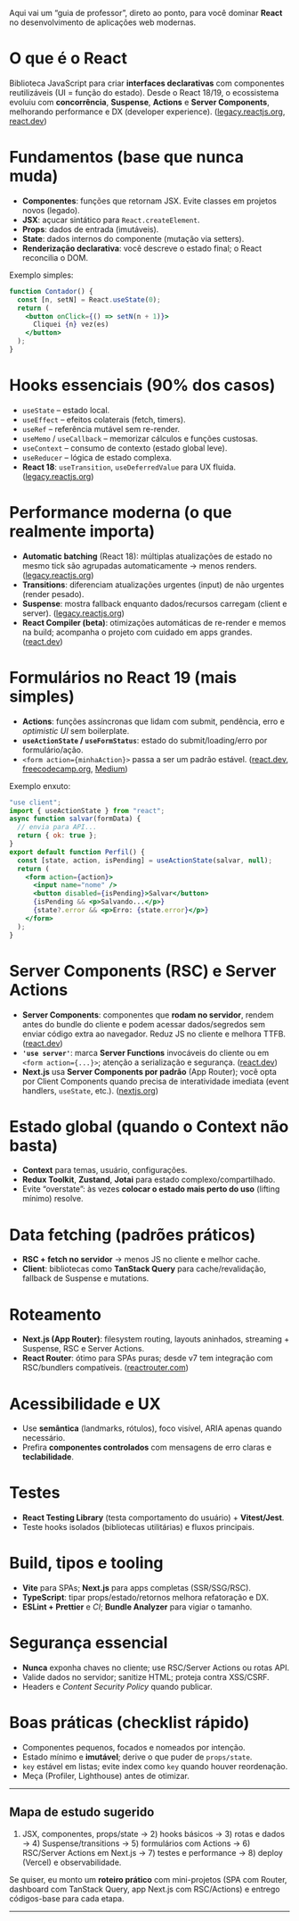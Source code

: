 Aqui vai um “guia de professor”, direto ao ponto, para você dominar **React** no desenvolvimento de aplicações web modernas.

# O que é o React

Biblioteca JavaScript para criar **interfaces declarativas** com componentes reutilizáveis (UI = função do estado). Desde o React 18/19, o ecossistema evoluiu com **concorrência**, **Suspense**, **Actions** e **Server Components**, melhorando performance e DX (developer experience). ([legacy.reactjs.org][1], [react.dev][2])

# Fundamentos (base que nunca muda)

* **Componentes**: funções que retornam JSX. Evite classes em projetos novos (legado).
* **JSX**: açucar sintático para `React.createElement`.
* **Props**: dados de entrada (imutáveis).
* **State**: dados internos do componente (mutação via setters).
* **Renderização declarativa**: você descreve o estado final; o React reconcilia o DOM.

Exemplo simples:

```jsx
function Contador() {
  const [n, setN] = React.useState(0);
  return (
    <button onClick={() => setN(n + 1)}>
      Cliquei {n} vez(es)
    </button>
  );
}
```

# Hooks essenciais (90% dos casos)

* `useState` – estado local.
* `useEffect` – efeitos colaterais (fetch, timers).
* `useRef` – referência mutável sem re-render.
* `useMemo` / `useCallback` – memorizar cálculos e funções custosas.
* `useContext` – consumo de contexto (estado global leve).
* `useReducer` – lógica de estado complexa.
* **React 18**: `useTransition`, `useDeferredValue` para UX fluida. ([legacy.reactjs.org][1])

# Performance moderna (o que realmente importa)

* **Automatic batching** (React 18): múltiplas atualizações de estado no mesmo tick são agrupadas automaticamente → menos renders. ([legacy.reactjs.org][1])
* **Transitions**: diferenciam atualizações urgentes (input) de não urgentes (render pesado).
* **Suspense**: mostra fallback enquanto dados/recursos carregam (client e server). ([legacy.reactjs.org][1])
* **React Compiler (beta)**: otimizações automáticas de re-render e memos na build; acompanha o projeto com cuidado em apps grandes. ([react.dev][3])

# Formulários no React 19 (mais simples)

* **Actions**: funções assíncronas que lidam com submit, pendência, erro e *optimistic UI* sem boilerplate.
* **`useActionState` / `useFormStatus`**: estado do submit/loading/erro por formulário/ação.
* `<form action={minhaAction}>` passa a ser um padrão estável. ([react.dev][2], [freecodecamp.org][4], [Medium][5])

Exemplo enxuto:

```jsx
"use client";
import { useActionState } from "react";
async function salvar(formData) {
  // envia para API...
  return { ok: true };
}
export default function Perfil() {
  const [state, action, isPending] = useActionState(salvar, null);
  return (
    <form action={action}>
      <input name="nome" />
      <button disabled={isPending}>Salvar</button>
      {isPending && <p>Salvando...</p>}
      {state?.error && <p>Erro: {state.error}</p>}
    </form>
  );
}
```

# Server Components (RSC) e Server Actions

* **Server Components**: componentes que **rodam no servidor**, rendem antes do bundle do cliente e podem acessar dados/segredos sem enviar código extra ao navegador. Reduz JS no cliente e melhora TTFB. ([react.dev][6])
* **`'use server'`**: marca **Server Functions** invocáveis do cliente ou em `<form action={...}>`; atenção a serialização e segurança. ([react.dev][7])
* **Next.js** usa **Server Components por padrão** (App Router); você opta por Client Components quando precisa de interatividade imediata (event handlers, `useState`, etc.). ([nextjs.org][8])

# Estado global (quando o Context não basta)

* **Context** para temas, usuário, configurações.
* **Redux Toolkit**, **Zustand**, **Jotai** para estado complexo/compartilhado.
* Evite “overstate”: às vezes **colocar o estado mais perto do uso** (lifting mínimo) resolve.

# Data fetching (padrões práticos)

* **RSC + fetch no servidor** → menos JS no cliente e melhor cache.
* **Client**: bibliotecas como **TanStack Query** para cache/revalidação, fallback de Suspense e mutations.

# Roteamento

* **Next.js (App Router)**: filesystem routing, layouts aninhados, streaming + Suspense, RSC e Server Actions.
* **React Router**: ótimo para SPAs puras; desde v7 tem integração com RSC/bundlers compatíveis. ([reactrouter.com][9])

# Acessibilidade e UX

* Use **semântica** (landmarks, rótulos), foco visível, ARIA apenas quando necessário.
* Prefira **componentes controlados** com mensagens de erro claras e **teclabilidade**.

# Testes

* **React Testing Library** (testa comportamento do usuário) + **Vitest/Jest**.
* Teste hooks isolados (bibliotecas utilitárias) e fluxos principais.

# Build, tipos e tooling

* **Vite** para SPAs; **Next.js** para apps completas (SSR/SSG/RSC).
* **TypeScript**: tipar props/estado/retornos melhora refatoração e DX.
* **ESLint + Prettier** e *CI*; **Bundle Analyzer** para vigiar o tamanho.

# Segurança essencial

* **Nunca** exponha chaves no cliente; use RSC/Server Actions ou rotas API.
* Valide dados no servidor; sanitize HTML; proteja contra XSS/CSRF.
* Headers e *Content Security Policy* quando publicar.

# Boas práticas (checklist rápido)

* Componentes pequenos, focados e nomeados por intenção.
* Estado mínimo e **imutável**; derive o que puder de `props/state`.
* `key` estável em listas; evite index como `key` quando houver reordenação.
* Meça (Profiler, Lighthouse) antes de otimizar.

---

## Mapa de estudo sugerido

1. JSX, componentes, props/state → 2) hooks básicos → 3) rotas e dados → 4) Suspense/transitions → 5) formulários com Actions → 6) RSC/Server Actions em Next.js → 7) testes e performance → 8) deploy (Vercel) e observabilidade.

Se quiser, eu monto um **roteiro prático** com mini-projetos (SPA com Router, dashboard com TanStack Query, app Next.js com RSC/Actions) e entrego códigos-base para cada etapa.

[1]: https://legacy.reactjs.org/blog/2022/03/29/react-v18.html?utm_source=chatgpt.com "React v18.0 – React Blog"
[2]: https://react.dev/blog/2024/12/05/react-19?utm_source=chatgpt.com "React v19"
[3]: https://react.dev/blog/2024/10/21/react-compiler-beta-release?utm_source=chatgpt.com "React Compiler Beta Release"
[4]: https://www.freecodecamp.org/news/react-19-actions-simpliy-form-submission-and-loading-states/?utm_source=chatgpt.com "React 19 Actions – How to Simplify Form Submission and ..."
[5]: https://medium.com/%40ignatovich.dm/enhancing-form-handling-in-react-19-a-look-at-action-useformstate-and-useformstatus-a5ee68d6bf93?utm_source=chatgpt.com "Enhancing Form Handling in React 19"
[6]: https://react.dev/reference/rsc/server-components?utm_source=chatgpt.com "Server Components"
[7]: https://react.dev/reference/rsc/use-server?utm_source=chatgpt.com "'use server' directive"
[8]: https://nextjs.org/learn/react-foundations/server-and-client-components?utm_source=chatgpt.com "Server and Client Components - React Foundations"
[9]: https://reactrouter.com/how-to/react-server-components?utm_source=chatgpt.com "React Server Components"
---


